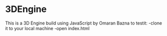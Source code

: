 # 3DEngine

This is a 3D Engine  build using JavaScript by Omaran Bazna 
to testit:
-clone it to your local machine
-open index.html 
